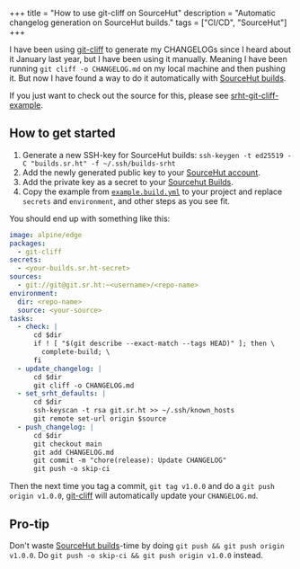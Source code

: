 +++
title = "How to use git-cliff on SourceHut"
description = "Automatic changelog generation on SourceHut builds."
tags = ["CI/CD", "SourceHut"]
+++

I have been using [git-cliff] to generate my CHANGELOGs since I heard about it
January last year, but I have been using it manually. Meaning I have been
running `git cliff -o CHANGELOG.md` on my local machine and then pushing it. But
now I have found a way to do it automatically with [SourceHut builds].

If you just want to check out the source for this, please see
[srht-git-cliff-example].

## How to get started

1. Generate a new SSH-key for SourceHut builds:
   `ssh-keygen -t ed25519 -C "builds.sr.ht" -f ~/.ssh/builds-srht`
1. Add the newly generated public key to your
   [SourceHut account](https://meta.sr.ht/keys).
1. Add the private key as a secret to your
   [Sourcehut Builds](https://builds.sr.ht/secrets).
1. Copy the example from [`example.build.yml`] to your project and replace
   `secrets` and `environment`, and other steps as you see fit.

You should end up with something like this:

```yaml
image: alpine/edge
packages:
  - git-cliff
secrets:
  - <your-builds.sr.ht-secret>
sources:
  - git://git@git.sr.ht:~<username>/<repo-name>
environment:
  dir: <repo-name>
  source: <your-source>
tasks:
  - check: |
      cd $dir
      if ! [ "$(git describe --exact-match --tags HEAD)" ]; then \
        complete-build; \
      fi
  - update_changelog: |
      cd $dir
      git cliff -o CHANGELOG.md
  - set_srht_defaults: |
      cd $dir
      ssh-keyscan -t rsa git.sr.ht >> ~/.ssh/known_hosts
      git remote set-url origin $source
  - push_changelog: |
      cd $dir
      git checkout main
      git add CHANGELOG.md
      git commit -m "chore(release): Update CHANGELOG"
      git push -o skip-ci
```

Then the next time you tag a commit, `git tag v1.0.0` and do a
`git push origin v1.0.0`, [git-cliff] will automatically update your
`CHANGELOG.md`.

## Pro-tip

Don't waste [SourceHut builds]-time by doing
`git push && git push origin v1.0.0`. Do
`git push -o skip-ci && git push origin v1.0.0` instead.

[git-cliff]: https://git-cliff.org/
[SourceHut builds]: https://builds.sr.ht/
[srht-git-cliff-example]: https://git.sr.ht/~timharek/srht-git-cliff-example
[`example.build.yml`]:
  https://git.sr.ht/~timharek/srht-git-cliff-example/tree/main/item/example.build.yml
